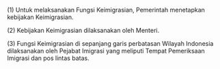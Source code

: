 (1) Untuk melaksanakan Fungsi Keimigrasian, Pemerintah menetapkan kebijakan Keimigrasian.

(2) Kebijakan Keimigrasian dilaksanakan oleh Menteri.

(3) Fungsi Keimigrasian di sepanjang garis perbatasan Wilayah Indonesia dilaksanakan oleh Pejabat Imigrasi yang meliputi Tempat Pemeriksaan Imigrasi dan pos lintas batas.